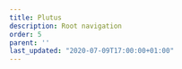 ```yaml
---
title: Plutus
description: Root navigation
order: 5
parent: ''
last_updated: "2020-07-09T17:00:00+01:00"
---
```

